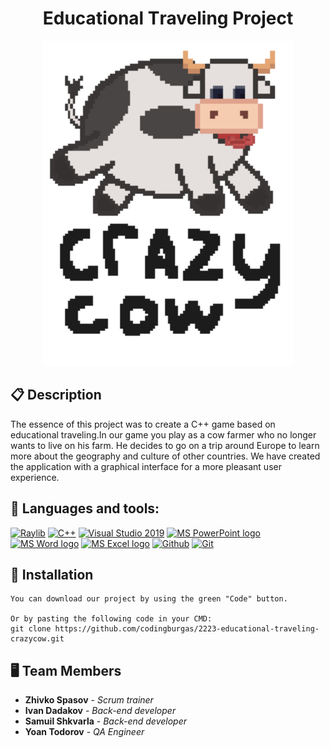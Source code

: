 <h1 align="center">Educational Тraveling Project</h1>
<p align="center">
<img src="game/src/assets/Others/logo.png" width="400px">
</p>

## 📋 Description
The essence of this project was to create a C++ game based on educational traveling.In our game you play as a cow farmer who no longer wants to live on his farm. He decides to go on a trip around Europe to learn more about the geography and culture of other countries. We have created the application with a graphical interface for a more pleasant user experience.


## 🚀 Languages and tools:
  <p align="left"> 
  <a href="https://www.raylib.com/"><img src="https://www.raylib.com/favicon.ico" width=48px alt="Raylib"/></a>
  <a href="https://www.cplusplus.com/"><img src="https://img.icons8.com/color/48/000000/c-plus-plus-logo.png" alt="C++"/></a>
  <a href="https://visualstudio.microsoft.com/"><img src="https://img.icons8.com/fluency/48/000000/visual-studio.png" alt="Visual Studio 2019"/></a>
  <a href="https://www.microsoft.com/en-us/microsoft-365/powerpoint"><img src="https://img.icons8.com/fluency/48/000000/microsoft-powerpoint-2019.png"         alt="MS PowerPoint logo" width=48px />
  <a href="https://www.microsoft.com/en-ww/microsoft-365/word"><img src="https://img.icons8.com/fluency/48/000000/microsoft-word-2019.png" alt="MS Word logo"   width=48px /></a>
  <a href="https://www.microsoft.com/en-us/microsoft-365/excel"><img src="https://img.icons8.com/fluency/48/000000/microsoft-excel-2019.png" alt="MS Excel logo"/></a>
   <a href="https://www.microsoft.com/en-us/microsoft-365/excel"><img src="https://upload.wikimedia.org/wikipedia/commons/9/91/Octicons-mark-github.svg" alt="Github" width=48px /></a>
  <a href="https://github.com/"><img src="https://img.icons8.com/color/48/000000/git.png" alt="Git"/></a>
  </p>
  
  
## 🔧 Installation

```
You can download our project by using the green "Code" button.

Or by pasting the following code in your CMD:
git clone https://github.com/codingburgas/2223-educational-traveling-crazycow.git
```


## 🖥 Team Members
* **Zhivko Spasov** - *Scrum trainer* 
* **Ivan Dadakov** - *Back-end developer* 
* **Samuil Shkvarla** - *Back-end developer* 
* **Yoan Todorov** - *QA Engineer* 

